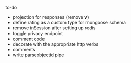to-do
- projection for responses (remove __v__)
- define rating as a custom type for mongoose schema
- remove inSession after setting up redis
- toggle privacy endpoint
- comment code
- decorate with the appropriate http verbs
- comments
- write parseobjectid pipe